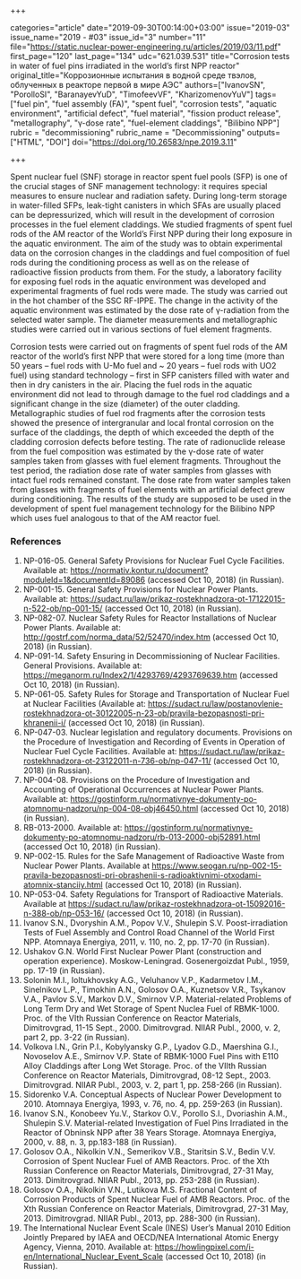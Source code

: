 +++

categories="article"
date="2019-09-30T00:14:00+03:00"
issue="2019-03"
issue_name="2019 - #03"
issue_id="3"
number="11"
file="https://static.nuclear-power-engineering.ru/articles/2019/03/11.pdf"
first_page="120"
last_page="134"
udc="621.039.531"
title="Corrosion tests in water of fuel pins irradiated in the world’s first NPP reactor"
original_title="Коррозионные испытания в водной среде твэлов, облученных в реакторе первой в мире АЭС"
authors=["IvanovSN", "PorolloSI", "BaranayevYuD", "TimofeevVF", "KharizomenovYuV"]
tags=["fuel pin", "fuel assembly (FA)", "spent fuel", "corrosion tests", "aquatic environment", "artificial defect", "fuel material", "fission product release", "metallography", "γ-dose rate", "fuel-element claddings", "Bilibino NPP"]
rubric = "decommissioning"
rubric_name = "Decommissioning"
outputs=["HTML", "DOI"]
doi="https://doi.org/10.26583/npe.2019.3.11"

+++

Spent nuclear fuel (SNF) storage in reactor spent fuel pools (SFP) is one of the crucial stages of SNF management technology: it requires special measures to ensure nuclear and radiation safety. During long-term storage in water-filled SFPs, leak-tight canisters in which SFAs are usually placed can be depressurized, which will result in the development of corrosion processes in the fuel element claddings. We studied fragments of spent fuel rods of the AM reactor of the World’s First NPP during their long exposure in the aquatic environment. The aim of the study was to obtain experimental data on the corrosion changes in the claddings and fuel composition of fuel rods during the conditioning process as well as on the release of radioactive fission products from them. For the study, a laboratory facility for exposing fuel rods in the aquatic environment was developed and experimental fragments of fuel rods were made. The study was carried out in the hot chamber of the SSC RF-IPPE. The change in the activity of the aquatic environment was estimated by the dose rate of γ-radiation from the selected water sample. The diameter measurements and metallographic studies were carried out in various sections of fuel element fragments.

Corrosion tests were carried out on fragments of spent fuel rods of the AM reactor of the world’s first NPP that were stored for a long time (more than 50 years – fuel rods with U-Mo fuel and ~ 20 years – fuel rods with UO2 fuel) using standard technology – first in SFP canisters filled with water and then in dry canisters in the air. Placing the fuel rods in the aquatic environment did not lead to through damage to the fuel rod claddings and a significant change in the size (diameter) of the outer cladding. Metallographic studies of fuel rod fragments after the corrosion tests showed the presence of intergranular and local frontal corrosion on the surface of the claddings, the depth of which exceeded the depth of the cladding corrosion defects before testing. The rate of radionuclide release from the fuel composition was estimated by the γ-dose rate of water samples taken from glasses with fuel element fragments. Throughout the test period, the radiation dose rate of water samples from glasses with intact fuel rods remained constant. The dose rate from water samples taken from glasses with fragments of fuel elements with an artificial defect grew during conditioning. The results of the study are supposed to be used in the development of spent fuel management technology for the Bilibino NPP which uses fuel analogous to that of the AM reactor fuel.

### References

1. NP-016-05. General Safety Provisions for Nuclear Fuel Cycle Facilities. Available at: https://normativ.kontur.ru/document?moduleId=1&documentId=89086 (accessed Oct 10, 2018) (in Russian).
2. NP-001-15. General Safety Provisions for Nuclear Power Plants. Available at: https://sudact.ru/law/prikaz-rostekhnadzora-ot-17122015-n-522-ob/np-001-15/ (accessed Oct 10, 2018) (in Russian).
3. NP-082-07. Nuclear Safety Rules for Reactor Installations of Nuclear Power Plants. Available at: http://gostrf.com/norma_data/52/52470/index.htm (accessed Oct 10, 2018) (in Russian).
4. NP-091-14. Safety Ensuring in Decommissioning of Nuclear Facilities. General Provisions. Available at: https://meganorm.ru/Index2/1/4293769/4293769639.htm (accessed Oct 10, 2018) (in Russian).
5. NP-061-05. Safety Rules for Storage and Transportation of Nuclear Fuel at Nuclear Facilities (Available at: https://sudact.ru/law/postanovlenie-rostekhnadzora-ot-30122005-n-23-ob/pravila-bezopasnosti-pri-khranenii-i/ (accessed Oct 10, 2018) (in Russian).
6. NP-047-03. Nuclear legislation and regulatory documents. Provisions on the Procedure of Investigation and Recording of Events in Operation of Nuclear Fuel Cycle Facilities. Available at: https://sudact.ru/law/prikaz-rostekhnadzora-ot-23122011-n-736-ob/np-047-11/ (accessed Oct 10, 2018) (in Russian).
7. NP-004-08. Provisions on the Procedure of Investigation and Accounting of Operational Occurrences at Nuclear Power Plants. Available at: https://gostinform.ru/normativnye-dokumenty-po-atomnomu-nadzoru/np-004-08-obj46450.html (accessed Oct 10, 2018) (in Russian).
8. RB-013-2000. Available at: https://gostinform.ru/normativnye-dokumenty-po-atomnomu-nadzoru/rb-013-2000-obj52891.html (accessed Oct 10, 2018) (in Russian).
9. NP-002-15. Rules for the Safe Management of Radioactive Waste from Nuclear Power Plants. Available at https://www.seogan.ru/np-002-15-pravila-bezopasnosti-pri-obrashenii-s-radioaktivnimi-otxodami-atomnix-stanciiy.html (accessed Oct 10, 2018) (in Russian).
10. NP-053-04. Safety Regulations for Transport of Radioactive Materials. Available at https://sudact.ru/law/prikaz-rostekhnadzora-ot-15092016-n-388-ob/np-053-16/ (accessed Oct 10, 2018) (in Russian).
11. Ivanov S.N., Dvoryshin A.M., Popov V.V., Shulepin S.V. Poost-irradiation Tests of Fuel Assembly and Control Road Channel of the World First NPP. Atomnaya Energiya, 2011, v. 110, no. 2, pp. 17-70 (in Russian).
12. Ushakov G.N. World First Nuclear Power Plant (construction and operation experience). Moskow-Leningrad. Gosenergoizdat Publ., 1959, pp. 17-19 (in Russian).
13. Solonin M.I., Ioltukhovsky A.G., Veluhanov V.P., Kadarmetov I.M., Sinelnikov L.P., Timokhin A.N., Golosov O.A., Kuznetsov V.R., Tsykanov V.A., Pavlov S.V., Markov D.V., Smirnov V.P. Material-related Problems of Long Term Dry and Wet Storage of Spent Nuclea Fuel of RBMK-1000. Proc. of the VIth Russian Conference on Reactor Materials, Dimitrovgrad, 11-15 Sept., 2000. Dimitrovgrad. NIIAR Publ., 2000, v. 2, part 2, pp. 3-22 (in Russian).
14. Volkova I.N., Grin P.I., Kobylyansky G.P., Lyadov G.D., Maershina G.I., Novoselov A.E., Smirnov V.P. State of RBMK-1000 Fuel Pins with E110 Alloy Claddings after Long Wet Storage. Proc. of the VIIth Russian Conference on Reactor Materials, Dimitrovgrad, 08-12 Sept., 2003. Dimitrovgrad. NIIAR Publ., 2003, v. 2, part 1, pp. 258-266 (in Russian).
15. Sidorenko V.A. Conceptual Aspects of Nuclear Power Development to 2010. Atomnaya Energiya, 1993, v. 76, no. 4, pp. 259-263 (in Russian).
16. Ivanov S.N., Konobeev Yu.V., Starkov O.V., Porollo S.I., Dvoriashin A.M., Shulepin S.V. Material-related Investigation of Fuel Pins Irradiated in the Reactor of Obninsk NPP after 38 Years Storage. Atomnaya Energiya, 2000, v. 88, n. 3, pp.183-188 (in Russian).
17. Golosov O.A., Nikolkin V.N., Semerikov V.B., Staritsin S.V., Bedin V.V. Corrosion of Spent Nuclear Fuel of AMB Reactors. Proc. of the Xth Russian Conference on Reactor Materials, Dimitrovgrad, 27-31 May, 2013. Dimitrovgrad. NIIAR Publ., 2013, pp. 253-288 (in Russian).
18. Golosov O.A., Nikolkin V.N., Lutikova M.S. Fractional Content of Corrosion Products of Spent Nuclear Fuel of AMB Reactors. Proc. of the Xth Russian Conference on Reactor Materials, Dimitrovgrad, 27-31 May, 2013. Dimitrovgrad. NIIAR Publ., 2013, pp. 288-300 (in Russian).
19. The International Nuclear Event Scale (INES) User’s Manual 2010 Edition Jointly Prepared by IAEA and OECD/NEA International Atomic Energy Agency, Vienna, 2010. Available at: https://howlingpixel.com/i-en/International_Nuclear_Event_Scale (accessed Oct 10, 2018) (in Russian).